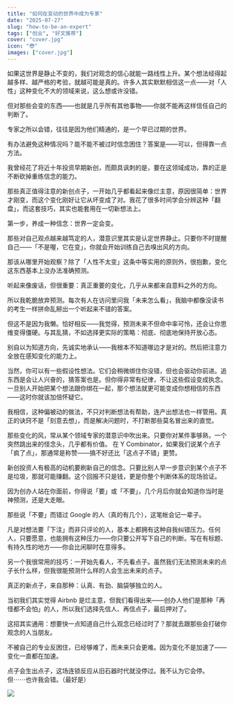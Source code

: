 ```yaml
---
title: "如何在变动的世界中成为专家"
date: "2025-07-27"
slug: "how-to-be-an-expert"
tags: ["创业", "好文推荐"]
cover: "cover.jpg"
icon: "😎"
images: ["cover.jpg"]
---
```

如果这世界是静止不变的，我们对观念的信心就能一路线性上升。某个想法经得起越多样、越严格的考验，就越可能是真的。许多人其实默默相信这一点——对「人性」这种变化不大的领域来说，这么想或许没错。



但对那些会变的东西——也就是几乎所有其他事物——你就不能再这样信任自己的判断了。



专家之所以会错，往往是因为他们精通的，是一个早已过期的世界。



有办法避免这种情况吗？能不能不被过时信念困住？答案是——可以，但得靠一点方法。



我曾经花了将近十年投资早期新创，而颇具讽刺的是，要在这领域成功，靠的正是不断砍掉重练信念的能力。



那些真正值得注意的新创点子，一开始几乎都看起来像烂主意，原因很简单：世界才刚变，而这个变化刚好让它从坏变成了对。我花了很多时间学会分辨这种「翻盘」，而这套技巧，其实也能套用在一切新想法上。



第一步，养成一种信念：世界一定会变。



那些对自己观点越来越笃定的人，潜意识里其实是认定世界静止。只要你不时提醒自己——「不是喔，它在变」，你就会开始训练自己去嗅出风的方向。



那该从哪里开始观察？除了「人性不太变」这条中等实用的原则外，很抱歉，变化这东西基本上没办法准确预测。



听起来像废话，但很重要：真正重要的变化，几乎从来都来自意料之外的方向。



所以我乾脆放弃预测。每次有人在访问里问我「未来怎么看」，我脑中都像没读书的考生一样拼命乱掰出一个听起来不错的答案。



但这不是因为我懒。恰好相反——我觉得，预测未来不但命中率可怜，还会让你思维变得僵硬。与其乱猜，不如选择更实际的策略：彻底、彻底地保持开放心态。



别自以为知道方向，先诚实地承认——我根本不知道哪边才是对的。然后把注意力全放在感知变化的能力上。



当然，你可以有一些假设性想法。它们会稍微绑住你没错，但也会驱动你前进。追东西是会让人兴奋的，猜答案也是。但你得非常有纪律，不让这些假设变成执念。
一旦别人开始把某个想法跟你绑在一起，那个想法就更可能变成你想相信的东西——这时你就该加倍怀疑它。



我相信，这种偏被动的做法，不只对判断想法有帮助，连产出想法也一样管用。真正的诀窍不是「刻意去想」，而是解决问题时，不打断那些莫名冒出来的直觉。



那些变化的风，常从某个领域专家的潜意识中吹出来。只要你对某件事够熟，一个突然跳出来的怪念头，几乎都有价值。
在 Y Combinator，如果我们说某个点子「疯了点」，那通常是称赞——搞不好还比「这点子不错」更赞。



新创投资人有极高的动机要刷新自己的信念。只要比别人早一步意识到某个点子不是垃圾，那就可能赚翻。这个回报不只是钱，更是你整个判断体系的现场验证。



因为创办人站在你面前，你得说「要」或「不要」，几个月后你就会知道你当时是神预测，还是大走眼。



那些说「不要」而错过 Google 的人（真的有几个），这笔帐会记一辈子。



凡是对想法要「下注」而非只评论的人，基本上都拥有这种自我纠错压力。任何人，只要愿意，也能拥有这种压力——你只要公开写下自己的判断。写在有标题、有持久性的地方——你会比闲聊时在意得多。



另一个我很常用的技巧：一开始先看人，不先看点子。虽然我们无法预测未来的点子长什么样，但我很能预测什么样的人会生出未来的点子。



真正的新点子，来自那种：认真、有劲、脑袋够独立的人。



当初我们其实觉得 Airbnb 是烂主意，但我们看得出来——创办人他们是那种「再怪都不会怕」的人，所以我们选择先信人、再信点子，最后押对了。



这招其实通用：想要快一点知道自己什么观念已经过时了？那就去跟那些会打破你观念的人当朋友。



不被自己的专业反困住，已经够难了，而未来只会更难。因为变化不是加速了——变化一直都在加速。



点子会生出点子，这场连锁反应从旧石器时代就没停过。我不认为它会停。
但⋯⋯也许我会错。（最好是）




![](https://prod-files-secure.s3.us-west-2.amazonaws.com/112d0858-5090-4d34-a606-b75eb8d65fd2/46476355-9cf3-4e99-9b7a-3531bc426380/1000202064.png?X-Amz-Algorithm=AWS4-HMAC-SHA256&X-Amz-Content-Sha256=UNSIGNED-PAYLOAD&X-Amz-Credential=ASIAZI2LB466VJRH2VZI%2F20250912%2Fus-west-2%2Fs3%2Faws4_request&X-Amz-Date=20250912T081642Z&X-Amz-Expires=3600&X-Amz-Security-Token=IQoJb3JpZ2luX2VjELD%2F%2F%2F%2F%2F%2F%2F%2F%2F%2FwEaCXVzLXdlc3QtMiJHMEUCIQDiW38vyc0xx%2F5FyQt4%2FEActuPHDby%2B%2BJEREJRBy5FH7AIgfJDUzeb2L8ERPYQiGw%2FbgCQiMf2%2FUtTlcNnhYoXPVe4q%2FwMIKRAAGgw2Mzc0MjMxODM4MDUiDAuIj9aUUwb%2BumoK7SrcA8A7MnztrGGSdlSoeivuOphRBFMxurDeE6N7sNNDFMxiBRdpehAioDeC%2BKkoLYJBoj8CE9s48K07XwmN%2BV3aMV34%2B0SB3kIN9JnNUlAWk19bECjdg653SZqtiCSxVgev1WlEK58iUURLvCrVFwNOLjzCddXW%2Fpq6lG7oPAQyzaj1C0GdMJu7D%2FC%2ByuBHonkRXYczK19TZDxf0fHAVqGTpZK%2FQJjLL2Cv1RIoF4R7scl%2BR1iz39IPDGc9AVZesw%2F%2By%2Bn4aGMA%2F9FCoE0pOqGA4Nq0PStMfcx28ctX4EcYBBZnIWhWHq65Be0v0bbVU48bKry7xwqb5iWjRdZUSxvgKpECWhwX4zbwxb665UWt6bsh2aTaqjs876fxAWvsvSxEQXmL36pFImzigSsAYZsopnMgdCGU0AoMMUjst517mEq5xvAVLlVkyQa6pw6CCO5Okj4JAo%2BUoatratFBe1lGc0H8TTRbDINSB3Ii8QZW4KnICAd9B9ktwtZFumqLysh3Werpn3XXip1%2BNZmqEHZJwYuCZZ11zb1GQIzSitUyZXNEqhPhMS2ge30%2BUkTo%2FGycsk0nyNV00CqMZLdG3nrcPAXStv4CKVrMTpLy9eEFfkOJoP5H%2FZx%2FFIiQuHfbMP%2BXj8YGOqUBX1FhuAQvpQNIF0b0zsnmFDzmgJeEDs%2FemZjcLijGHgl5%2FsbtnFUyWsmovRJsb4pomgQqWz0wwFiaSPnsXaNUPDv31vj5ITtoRTrxK6VlrLqZ%2FofnHV5%2B1owQ3BuPHlMLqxdqqapUL7gdH1XMu7JQs3%2B40YvVnCIAXdaQWyAb2K4f6%2BY0ab2uA1bc7VZOn17oP4E%2BFbSlfcZuEBHmAXfZ%2Flw5wpe0&X-Amz-Signature=17814926401113c42c8679c6a0bffca1202dde091dd1e8a7ffa2c975b344a91a&X-Amz-SignedHeaders=host&x-amz-checksum-mode=ENABLED&x-id=GetObject)

